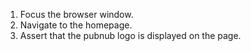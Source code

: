 1. Focus the browser window.
2. Navigate to the homepage.
3. Assert that the pubnub logo is displayed on the page.
